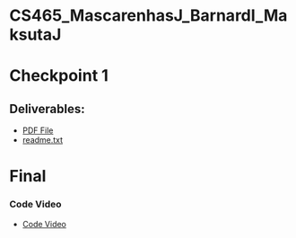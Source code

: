 ﻿# CS465_MascarenhasJ_BarnardI_MaksutaJ

# Checkpoint 1
## Deliverables:
- [PDF File](CS465_801_Checkpoint1.pdf)
- [readme.txt](readme.txt)

# Final

### Code Video
- [Code Video](https://youtu.be/Zv4SYpK1JHA)
